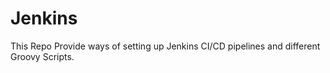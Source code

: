 # Jenkins
This Repo Provide ways of setting up Jenkins CI/CD pipelines and different Groovy Scripts.
